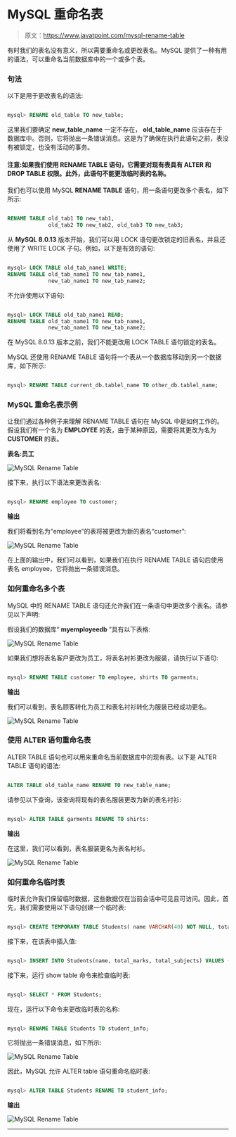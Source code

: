 # MySQL 重命名表

> 原文：<https://www.javatpoint.com/mysql-rename-table>

有时我们的表名没有意义，所以需要重命名或更改表名。MySQL 提供了一种有用的语法，可以重命名当前数据库中的一个或多个表。

### 句法

以下是用于更改表名的语法:

```sql

mysql> RENAME old_table TO new_table;

```

这里我们要确定 **new_table_name** 一定不存在， **old_table_name** 应该存在于数据库中。否则，它将抛出一条错误消息。这是为了确保在执行此语句之前，表没有被锁定，也没有活动的事务。

#### 注意:如果我们使用 RENAME TABLE 语句，它需要对现有表具有 ALTER 和 DROP TABLE 权限。此外，此语句不能更改临时表的名称。

我们也可以使用 MySQL **RENAME TABLE** 语句，用一条语句更改多个表名，如下所示:

```sql

RENAME TABLE old_tab1 TO new_tab1,
             old_tab2 TO new_tab2, old_tab3 TO new_tab3; 

```

从 **MySQL 8.0.13** 版本开始，我们可以用 LOCK 语句更改锁定的旧表名，并且还使用了 WRITE LOCK 子句。例如，以下是有效的语句:

```sql

mysql> LOCK TABLE old_tab_name1 WRITE;
RENAME TABLE old_tab_name1 TO new_tab_name1,
             new_tab_name1 TO new_tab_name2;

```

不允许使用以下语句:

```sql

mysql> LOCK TABLE old_tab_name1 READ;
RENAME TABLE old_tab_name1 TO new_tab_name1,
             new_tab_name1 TO new_tab_name2;

```

在 MySQL 8.0.13 版本之前，我们不能更改用 LOCK TABLE 语句锁定的表名。

MySQL 还使用 RENAME TABLE 语句将一个表从一个数据库移动到另一个数据库，如下所示:

```sql

mysql> RENAME TABLE current_db.tablel_name TO other_db.tablel_name;

```

### MySQL 重命名表示例

让我们通过各种例子来理解 RENAME TABLE 语句在 MySQL 中是如何工作的。假设我们有一个名为 **EMPLOYEE** 的表，由于某种原因，需要将其更改为名为 **CUSTOMER** 的表。

**表名:员工**

![MySQL Rename Table](img/47053e648be1968ed721c4e420f7abaa.png)

接下来，执行以下语法来更改表名:

```sql

mysql> RENAME employee TO customer;

```

**输出**

我们将看到名为“employee”的表将被更改为新的表名“customer”:

![MySQL Rename Table](img/aac077ed45dd69920caf22dfd80995a4.png)

在上面的输出中，我们可以看到，如果我们在执行 RENAME TABLE 语句后使用表名 employee，它将抛出一条错误消息。

### 如何重命名多个表

MySQL 中的 RENAME TABLE 语句还允许我们在一条语句中更改多个表名。请参见以下声明:

假设我们的数据库“ **myemployeedb** ”具有以下表格:

![MySQL Rename Table](img/55f34a568d6a723dcca0f315826028c1.png)

如果我们想将表名客户更改为员工，将表名衬衫更改为服装，请执行以下语句:

```sql

mysql> RENAME TABLE customer TO employee, shirts TO garments;

```

**输出**

我们可以看到，表名顾客转化为员工和表名衬衫转化为服装已经成功更名。

![MySQL Rename Table](img/2a87d2dbf870ac90bbe4de82315d7156.png)

### 使用 ALTER 语句重命名表

ALTER TABLE 语句也可以用来重命名当前数据库中的现有表。以下是 ALTER TABLE 语句的语法:

```sql

ALTER TABLE old_table_name RENAME TO new_table_name;

```

请参见以下查询，该查询将现有的表名服装更改为新的表名衬衫:

```sql

mysql> ALTER TABLE garments RENAME TO shirts:

```

**输出**

在这里，我们可以看到，表名服装更名为表名衬衫。

![MySQL Rename Table](img/1a1ad91ed473fffc8f8e12ffb120221b.png)

### 如何重命名临时表

临时表允许我们保留临时数据，这些数据仅在当前会话中可见且可访问。因此，首先，我们需要使用以下语句创建一个临时表:

```sql

mysql> CREATE TEMPORARY TABLE Students( name VARCHAR(40) NOT NULL, total_marks DECIMAL(12,2) NOT NULL DEFAULT 0.00, total_subjects INT UNSIGNED NOT NULL DEFAULT 0);  

```

接下来，在该表中插入值:

```sql

mysql> INSERT INTO Students(name, total_marks, total_subjects) VALUES ('Joseph', 150.75, 2), ('Peter', 180.75, 2);

```

接下来，运行 show table 命令来检查临时表:

```sql

mysql> SELECT * FROM Students;

```

现在，运行以下命令来更改临时表的名称:

```sql

mysql> RENAME TABLE Students TO student_info;

```

它将抛出一条错误消息，如下所示:

![MySQL Rename Table](img/eb066768e002926c0eeb90be1ed56213.png)

因此，MySQL 允许 ALTER table 语句重命名临时表:

```sql

mysql> ALTER TABLE Students RENAME TO student_info;

```

**输出**

![MySQL Rename Table](img/a08ea99a9aa10ddd21552c5992680cdc.png)

* * *